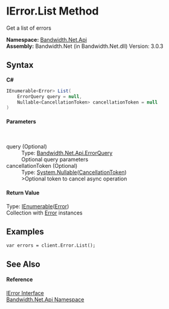 ﻿# IError.List Method 
 

Get a list of errors

**Namespace:**&nbsp;<a href ="N_Bandwidth_Net_Api.md">Bandwidth.Net.Api</a><br />**Assembly:**&nbsp;Bandwidth.Net (in Bandwidth.Net.dll) Version: 3.0.3

## Syntax

**C#**<br />
``` C#
IEnumerable<Error> List(
	ErrorQuery query = null,
	Nullable<CancellationToken> cancellationToken = null
)
```


#### Parameters
&nbsp;<dl><dt>query (Optional)</dt><dd>Type: <a href ="T_Bandwidth_Net_Api_ErrorQuery.md">Bandwidth.Net.Api.ErrorQuery</a><br />Optional query parameters</dd><dt>cancellationToken (Optional)</dt><dd>Type: <a href="http://msdn2.microsoft.com/en-us/library/b3h38hb0" target="_blank">System.Nullable</a>(<a href="http://msdn2.microsoft.com/en-us/library/dd384802" target="_blank">CancellationToken</a>)<br />>Optional token to cancel async operation</dd></dl>

#### Return Value
Type: <a href="http://msdn2.microsoft.com/en-us/library/9eekhta0" target="_blank">IEnumerable</a>(<a href ="T_Bandwidth_Net_Api_Error.md">Error</a>)<br />Collection with <a href ="T_Bandwidth_Net_Api_Error.md">Error</a> instances

## Examples

```
var errors = client.Error.List();
```


## See Also


#### Reference
<a href ="T_Bandwidth_Net_Api_IError.md">IError Interface</a><br /><a href ="N_Bandwidth_Net_Api.md">Bandwidth.Net.Api Namespace</a><br />
